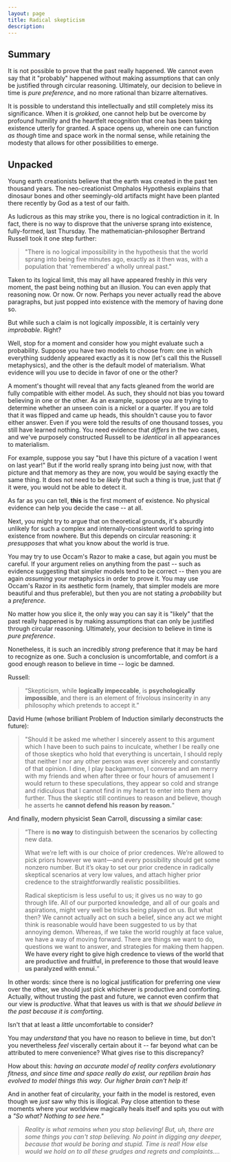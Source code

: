 ```yaml
---
layout: page
title: Radical skepticism
description:
---
```


## Summary

It is not possible to prove that the past really happened. We cannot
even say that it "probably" happened without making assumptions that
can only be justified through circular reasoning. Ultimately, our
decision to believe in time is *pure preference*, and no more rational
than bizarre alternatives.

It is possible to understand this intellectually and still completely
miss its significance. When it is *grokked*, one cannot help but be
overcome by profound humility and the heartfelt recognition that one
has been taking existence utterly for granted. A space opens up,
wherein one can function *as though* time and space work in the normal
sense, while retaining the modesty that allows for other possibilities
to emerge.

## Unpacked

Young earth creationists believe that the earth was created in the past
ten thousand years. The neo-creationist Omphalos Hypothesis explains
that dinosaur bones and other seemingly-old artifacts might have been
planted there recently by God as a test of our faith.

As ludicrous as this may strike you, there is no logical contradiction
in it. In fact, there is no way to disprove that the universe sprang
into existence, fully-formed, last Thursday. The
mathematician-philosopher Bertrand Russell took it one step further:

> "There is no logical impossibility in the hypothesis that the world
sprang into being five minutes ago, exactly as it then was, with a
population that 'remembered' a wholly unreal past."

Taken to its logical limit, this may all have appeared freshly in *this*
very moment, the past being nothing but an illusion. You can even
apply that reasoning now. Or now. Or now. Perhaps you never actually
read the above paragraphs, but just popped into existence with the
memory of having done so.

But while such a claim is not logically *impossible*, it is certainly
very *improbable*. Right?

Well, stop for a moment and consider how you might evaluate such a
probability. Suppose you have two models to choose from: one in which
everything suddenly appeared exactly as it is now (let's call this the
Russell metaphysics), and the other is the default model of materialism.
What evidence will you use to decide in favor of one or the other?

A moment's thought will reveal that any facts gleaned from the world
are fully compatible with either model. As such, they should not bias
you toward believing in one or the other. As an example, suppose you are
trying to determine whether an unseen coin is a nickel or a quarter. If
you are told that it was flipped and came up heads, this shouldn't cause
you to favor either answer. Even if you were told the results of one
thousand tosses, you still have learned nothing. You need evidence that
*differs* in the two cases, and we've purposely constructed Russell to
be *identical* in all appearances to materialism.

For example, suppose you say "but I have this picture of a vacation I
went on last year!" But if the world really sprang into being just now,
with that picture and that memory as they are now, you would be saying
exactly the same thing. It does not need to be *likely* that such a
thing is true, just that *if* it were, you would not be able to
detect it.

As far as you can tell, **this** is the first moment of existence. No
physical evidence can help you decide the case -- at all.

Next, you might try to argue that on theoretical grounds, it's absurdly
unlikely for such a complex and internally-consistent world to spring
into existence from nowhere. But this depends on circular reasoning:
it *presupposes* that what you know about the world is true.

You may try to use Occam's Razor to make a case, but again you must be
careful. If your argument relies on anything from the past -- such as
evidence suggesting that simpler models tend to be correct -- then
you are again *assuming* your metaphysics in order to prove it. You may
use Occam's Razor in its aesthetic form (namely, that simpler models are
more beautiful and thus preferable), but then you are not stating a
*probability* but a *preference*.

No matter how you slice it, the only way you can say it is "likely" that
the past really happened is by making assumptions that can only be
justified through circular reasoning. Ultimately, your decision to
believe in time is *pure preference*.

Nonetheless, it is such an incredibly *strong* preference that it may
be hard to recognize as one. Such a conclusion is uncomfortable, and
comfort *is* a good enough reason to believe in time -- logic be
damned.

Russell:

> “Skepticism, while **logically impeccable**, is **psychologically
impossible**, and there is an element of frivolous insincerity in any
philosophy which pretends to accept it.”

David Hume (whose brilliant Problem of Induction similarly
deconstructs the future):

> "Should it be asked me whether I sincerely assent to this argument which
I have been to such pains to inculcate, whether I be really one of those
skeptics who hold that everything is uncertain, I should reply that
neither I nor any other person was ever sincerely and constantly of
that opinion. I dine, I play backgammon, I converse and am merry with
my friends and when after three or four hours of amusement I would return
to these speculations, they appear so cold and strange and ridiculous
that I cannot find in my heart to enter into them any further. Thus the
skeptic still continues to reason and believe, though he asserts he
**cannot defend his reason by reason.**"

And finally, modern physicist Sean Carroll, discussing a similar case:

> “There is **no way** to distinguish between the scenarios by
collecting new data.
>
> What we’re left with is our choice of prior credences. We’re allowed
to pick priors however we want—and every possibility should get some
nonzero number. But it’s okay to set our prior credence in radically
skeptical scenarios at very low values, and attach higher prior credence
to the straightforwardly realistic possibilities.
>
> Radical skepticism is less useful to us; it gives us no way to go
through life. All of our purported knowledge, and all of our goals and
aspirations, might very well be tricks being played on us. But what
then? We cannot actually act on such a belief, since any act we might
think is reasonable would have been suggested to us by that annoying
demon. Whereas, if we take the world roughly at face value, we have a
way of moving forward. There are things we want to do, questions we
want to answer, and strategies for making them happen. **We have every
right to give high credence to views of the world that are productive
and fruitful, in preference to those that would leave us paralyzed
with ennui.**”

In other words: since there is no logical justification for preferring
one view over the other, we should just pick whichever is productive
and comforting. Actually, without trusting the past and future, we
cannot even confirm that our view is *productive*. What that leaves us
with is that *we should believe in the past because it is comforting*.

Isn't that at least a *little* uncomfortable to consider?

You may *understand* that you have no reason to believe in time, but
don't you nevertheless *feel* viscerally certain about it -- far beyond
what can be attributed to mere convenience? What gives rise to this
discrepancy?

How about this: *having an accurate model of reality confers evolutionary
fitness, and since time and space really do exist, our reptilian brain
has evolved to model things this way. Our higher brain can't help it!*

And in another feat of circularity, your faith in the model is restored,
even though we *just* saw why this is illogical. Pay close attention to
these moments where your worldview magically heals itself and spits you
out with a *"So what? Nothing to see here."*

> *Reality is what remains when you stop believing! But, uh, there are
some things you can't stop believing. No point in digging any deeper,
because that would be boring and stupid. Time is real! How else
would we hold on to all these grudges and regrets and complaints....*


